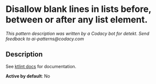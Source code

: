 # Disallow blank lines in lists before, between or after any list element.

_This pattern description was written by a Codacy bot for detekt. Send feedback to ai-patterns@codacy.com_

## Description

See [ktlint docs](https://pinterest.github.io/ktlint/0.50.0/rules/experimental/#no-blank-lines-in-list) for documentation.

**Active by default**: No 
